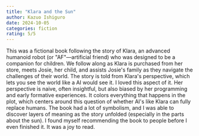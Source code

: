 ```yaml
---
title: "Klara and the Sun"
author: Kazuo Ishiguro
date: 2024-10-05
categories: fiction
rating: 5/5
---
```


This was a fictional book following the story of Klara, an advanced humanoid robot (or "AF"—artificial friend) who was designed to be a companion for children. We follow along as Klara is purchased from her store, meets Josie, her child, and assists Josie's family as they navigate the challenges of their world. The story is told from Klara's perspective, which lets you see the world like a AI would see it. I loved this aspect of it. Her perspective is naive, often insightful, but also biased by her programming and early formative experiences. It colors everything that happens in the plot, which centers around this question of whether AI's like Klara can fully replace humans. The book had a lot of symbolism, and I was able to discover layers of meaning as the story unfolded (especially in the parts about the sun). I found myself recommending the book to people before I even finished it. It was a joy to read.
